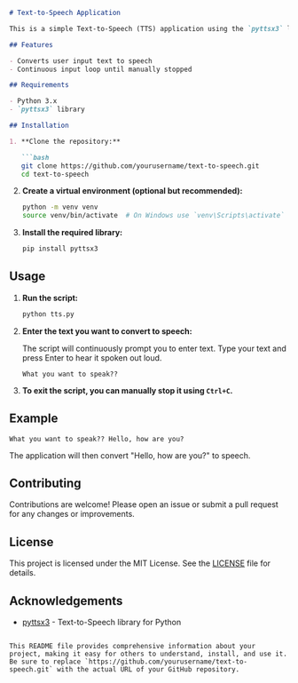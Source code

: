 ```markdown
# Text-to-Speech Application

This is a simple Text-to-Speech (TTS) application using the `pyttsx3` library. It allows users to input text which is then converted to speech.

## Features

- Converts user input text to speech
- Continuous input loop until manually stopped

## Requirements

- Python 3.x
- `pyttsx3` library

## Installation

1. **Clone the repository:**

   ```bash
   git clone https://github.com/yourusername/text-to-speech.git
   cd text-to-speech
   ```

2. **Create a virtual environment (optional but recommended):**

   ```bash
   python -m venv venv
   source venv/bin/activate  # On Windows use `venv\Scripts\activate`
   ```

3. **Install the required library:**

   ```bash
   pip install pyttsx3
   ```

## Usage

1. **Run the script:**

   ```bash
   python tts.py
   ```

2. **Enter the text you want to convert to speech:**

   The script will continuously prompt you to enter text. Type your text and press Enter to hear it spoken out loud.

   ```plaintext
   What you want to speak??
   ```

3. **To exit the script, you can manually stop it using `Ctrl+C`.**

## Example

```plaintext
What you want to speak?? Hello, how are you?
```

The application will then convert "Hello, how are you?" to speech.

## Contributing

Contributions are welcome! Please open an issue or submit a pull request for any changes or improvements.

## License

This project is licensed under the MIT License. See the [LICENSE](LICENSE) file for details.

## Acknowledgements

- [pyttsx3](https://pypi.org/project/pyttsx3/) - Text-to-Speech library for Python

```

This README file provides comprehensive information about your project, making it easy for others to understand, install, and use it. Be sure to replace `https://github.com/yourusername/text-to-speech.git` with the actual URL of your GitHub repository.
